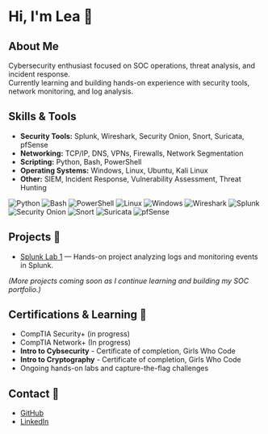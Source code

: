 # Hi, I'm Lea 👋

## About Me
Cybersecurity enthusiast focused on SOC operations, threat analysis, and incident response.  
Currently learning and building hands-on experience with security tools, network monitoring, and log analysis.  

## Skills & Tools
- **Security Tools:** Splunk, Wireshark, Security Onion, Snort, Suricata, pfSense  
- **Networking:** TCP/IP, DNS, VPNs, Firewalls, Network Segmentation  
- **Scripting:** Python, Bash, PowerShell  
- **Operating Systems:** Windows, Linux, Ubuntu, Kali Linux  
- **Other:** SIEM, Incident Response, Vulnerability Assessment, Threat Hunting  

![Python](https://img.shields.io/badge/Python-3776AB?style=for-the-badge&logo=python&logoColor=white)
![Bash](https://img.shields.io/badge/Bash-4EAA25?style=for-the-badge&logo=gnu-bash&logoColor=white)
![PowerShell](https://img.shields.io/badge/PowerShell-012456?style=for-the-badge&logo=powershell&logoColor=white)
![Linux](https://img.shields.io/badge/Linux-FCC624?style=for-the-badge&logo=linux&logoColor=black)
![Windows](https://img.shields.io/badge/Windows-0078D6?style=for-the-badge&logo=windows&logoColor=white)
![Wireshark](https://img.shields.io/badge/Wireshark-Blue?style=for-the-badge&logo=wireshark&logoColor=white)
![Splunk](https://img.shields.io/badge/Splunk-Black?style=for-the-badge&logo=splunk&logoColor=white)
![Security Onion](https://img.shields.io/badge/Security_Onion-1C1C1C?style=for-the-badge&logoColor=white)
![Snort](https://img.shields.io/badge/Snort-Orange?style=for-the-badge&logoColor=white)
![Suricata](https://img.shields.io/badge/Suricata-Red?style=for-the-badge&logoColor=white)
![pfSense](https://img.shields.io/badge/pfSense-Blue?style=for-the-badge&logoColor=white)

## Projects 📌
- [Splunk Lab 1](https://github.com/leah201000-dev/splunk-lab1) — Hands-on project analyzing logs and monitoring events in Splunk.  

*(More projects coming soon as I continue learning and building my SOC portfolio.)*

## Certifications & Learning 📃
- CompTIA Security+ (in progress)
- CompTIA Network+ (In progress)
- **Intro to Cybsecurity** - Certificate of completion, Girls Who Code
- **Intro to Cryptography** - Certificate of completion, Girls Who Code    
- Ongoing hands-on labs and capture-the-flag challenges  

## Contact 📩
- [GitHub](https://github.com/leah201000-dev)  
- [LinkedIn](https://www.linkedin.com/in/lea-herrera-439b02301/) 
